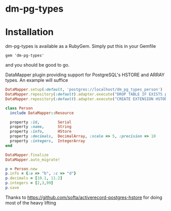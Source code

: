 # dm-pg-types

# Installation

dm-pg-types is available as a RubyGem. Simply put this in your Gemfile

```
gem 'dm-pg-types'
```

and you should be good to go.

DataMapper plugin providing support for PostgreSQL's HSTORE and ARRAY types. An example will suffice

```ruby
DataMapper.setup(:default, 'postgres://localhost/dm_pg_types_person')
DataMapper.repository(:default).adapter.execute("DROP TABLE IF EXISTS people")
DataMapper.repository(:default).adapter.execute("CREATE EXTENSION HSTORE")

class Person
  include DataMapper::Resource

  property :id,        Serial
  property :name,      String
  property :info,      HStore
  property :decimals,  DecimalArray, :scale => 5, :precision => 10
  property :integers,  IntegerArray
end

DataMapper.finalize
DataMapper.auto_migrate!

p = Person.new
p.info = {:a => "b", :c => "d"}
p.decimals = [10.1, 11.2]
p.integers = [2,3,99]
p.save

```

Thanks to https://github.com/softa/activerecord-postgres-hstore for doing most of the heavy lifting

